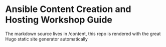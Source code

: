# Ansible Content Creation and Hosting Workshop Guide

The markdown source lives in /content, this repo is rendered with the great Hugo static site generator automatically 

